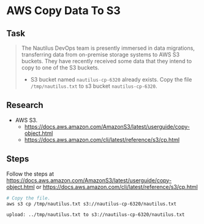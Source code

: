 # AWS Copy Data To S3

## Task

> The Nautilus DevOps team is presently immersed in data migrations, transferring data from on-premise storage systems to AWS S3 buckets. They have recently received some data that they intend to copy to one of the S3 buckets.
>
> * S3 bucket named `nautilus-cp-6320` already exists. Copy the file `/tmp/nautilus.txt` to s3 bucket `nautilus-cp-6320`.

## Research

* AWS S3.
  * https://docs.aws.amazon.com/AmazonS3/latest/userguide/copy-object.html
  * https://docs.aws.amazon.com/cli/latest/reference/s3/cp.html

## Steps

Follow the steps at https://docs.aws.amazon.com/AmazonS3/latest/userguide/copy-object.html or https://docs.aws.amazon.com/cli/latest/reference/s3/cp.html

```bash
# Copy the file.
aws s3 cp /tmp/nautilus.txt s3://nautilus-cp-6320/nautilus.txt
```

```
upload: ../tmp/nautilus.txt to s3://nautilus-cp-6320/nautilus.txt
```
